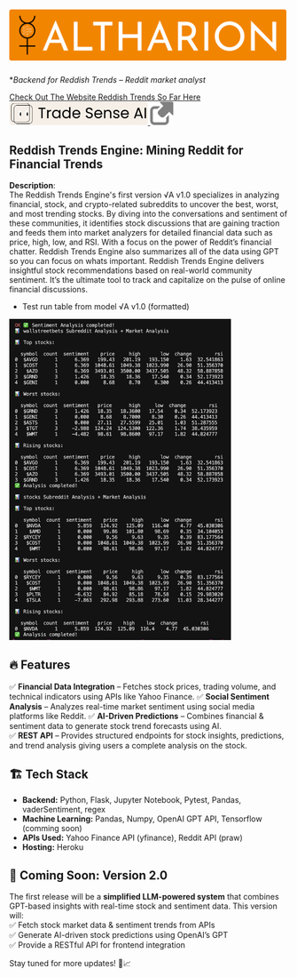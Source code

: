 # <img src="./assets/logo-w-text.svg" alt="Home" width="500"/> 
**Backend for Reddish Trends – Reddit market analyst*  

<a href="https://trade-sense-ai-sigma.vercel.app">Check Out The Website Reddish Trends So Far Here
</br>
<img src="./assets/tsai.svg" alt="logo" width="250"/> 
<img src="./assets/linkgrey.png" alt="Home" width="42"/>
</a>

## Reddish Trends Engine: Mining Reddit for Financial Trends
**Description**:  
The Reddish Trends Engine's first version √A v1.0 specializes in analyzing financial, stock, and crypto-related subreddits to uncover the best, worst, and most trending stocks. By diving into the conversations and sentiment of these communities, it identifies stock discussions that are gaining traction and feeds them into market analyzers for detailed financial data such as price, high, low, and RSI. With a focus on the power of Reddit’s financial chatter. Reddish Trends Engine also summarizes all of the data using GPT so you can focus on whats important. Reddish Trends Engine delivers insightful stock recommendations based on real-world community sentiment. It’s the ultimate tool to track and capitalize on the pulse of online financial discussions.

* Test run table from model √A v1.0 (formatted)
<img src="./assets/test_table.png" alt="Home" width="400"/>

## 🔥 Features  
✅ **Financial Data Integration** – Fetches stock prices, trading volume, and technical indicators using APIs like Yahoo Finance.
✅ **Social Sentiment Analysis** – Analyzes real-time market sentiment using social media platforms like Reddit.
✅ **AI-Driven Predictions** – Combines financial & sentiment data to generate stock trend forecasts using AI.  
✅ **REST API** – Provides structured endpoints for stock insights, predictions, and trend analysis giving users a complete analysis on the stock.

## 🏗️ Tech Stack  
- **Backend:** Python, Flask, Jupyter Notebook, Pytest, Pandas, vaderSentiment, regex
- **Machine Learning:** Pandas, Numpy, OpenAI GPT API, Tensorflow (comming soon)
- **APIs Used:** Yahoo Finance API (yfinance), Reddit API (praw)
- **Hosting:** Heroku

## 🔮 Coming Soon: Version 2.0  
The first release will be a **simplified LLM-powered system** that combines GPT-based insights with real-time stock and sentiment data. This version will:  
✅ Fetch stock market data & sentiment trends from APIs  
✅ Generate AI-driven stock predictions using OpenAI’s GPT  
✅ Provide a RESTful API for frontend integration  

Stay tuned for more updates! 🚀📈
